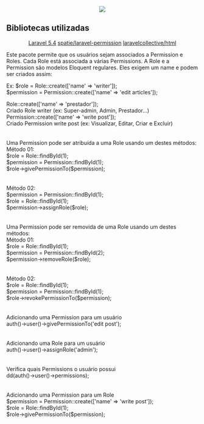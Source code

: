 <p align="center"><img src="https://laravel.com/assets/img/components/logo-laravel.svg"></p>

## Bibliotecas utilizadas

<p align="center">
	<a href="https://laravel.com/docs/5.4">Laravel 5.4</a>
	<a href="https://github.com/spatie/laravel-permission">spatie/laravel-permission</a>
	<a href="https://github.com/laravelcollective/html">laravelcollective/html</a>
<p>

<p>Este pacote permite que os usuários sejam associados a Permission e Roles. Cada Role está associada a várias Permissions. A Role e a Permission são modelos Eloquent regulares. Eles exigem um name e podem ser criados assim:</p>
<p>Ex: $role = Role::create(['name' => 'writer']);<br>
	$permission = Permission::create(['name' => 'edit articles']);</p>

<p>
Role::create(['name' => 'prestador']);<br>
Criado Role writer (ex: Super-admin, Admin, Prestador...)<br>
Permission::create(['name' => 'write post']);<br>
Criado Permission write post (ex: Visualizar, Editar, Criar e Excluir)<br>
<br><br>
Uma Permission pode ser atribuída a uma Role usando um destes métodos:<br>
Método 01:<br>
$role = Role::findById(1);<br>
$permission = Permission::findById(1);<br>
$role->givePermissionTo($permission);<br>
<br><br>
Método 02:<br>
$permission = Permission::findById(1);<br>
$role = Role::findById(1);<br>
$permission->assignRole($role);<br>
<br><br>
Uma Permission pode ser removida de uma Role usando um destes métodos:<br>
Método 01:<br>
$role = Role::findById(1);<br>
$permission = Permission::findById(2);<br>
$permission->removeRole($role);<br>
<br><br>
Método 02:<br>
$role = Role::findById(1);<br>
$permission = Permission::findById(1);<br>
$role->revokePermissionTo($permission);<br>
<br><br>
Adicionando uma Permission para um usuário<br>
auth()->user()->givePermissionTo('edit post');<br>
<br><br>
Adicionando uma Role para um usuário<br>
auth()->user()->assignRole('admin');<br>
<br><br>
Verifica quais Permissions o usuário possui<br>
dd(auth()->user()->permissions);<br>
<br><br>
Adicionando uma Permission para um Role<br>
$permission = Permission::create(['name' => 'write post']);<br>
$role = Role::findById(1);<br>
$role->givePermissionTo($permission);</p><br>

